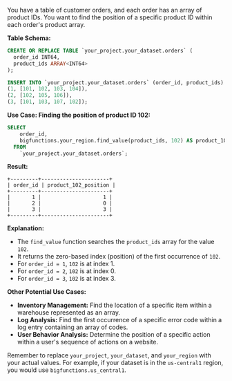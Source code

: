 You have a table of customer orders, and each order has an array of product IDs.  You want to find the position of a specific product ID within each order's product array.

**Table Schema:**

```sql
CREATE OR REPLACE TABLE `your_project.your_dataset.orders` (
  order_id INT64,
  product_ids ARRAY<INT64>
);

INSERT INTO `your_project.your_dataset.orders` (order_id, product_ids) VALUES
(1, [101, 102, 103, 104]),
(2, [102, 105, 106]),
(3, [101, 103, 107, 102]);
```

**Use Case: Finding the position of product ID 102:**

```sql
SELECT
    order_id,
    bigfunctions.your_region.find_value(product_ids, 102) AS product_102_position
  FROM
    `your_project.your_dataset.orders`;
```

**Result:**

```
+---------+----------------------+
| order_id | product_102_position |
+---------+----------------------+
|       1 |                    1 |
|       2 |                    0 |
|       3 |                    3 |
+---------+----------------------+
```

**Explanation:**

* The `find_value` function searches the `product_ids` array for the value `102`.
* It returns the zero-based index (position) of the first occurrence of `102`.
* For `order_id = 1`, `102` is at index 1.
* For `order_id = 2`, `102` is at index 0.
* For `order_id = 3`, `102` is at index 3.


**Other Potential Use Cases:**

* **Inventory Management:**  Find the location of a specific item within a warehouse represented as an array.
* **Log Analysis:** Find the first occurrence of a specific error code within a log entry containing an array of codes.
* **User Behavior Analysis:**  Determine the position of a specific action within a user's sequence of actions on a website.


Remember to replace `your_project`, `your_dataset`, and `your_region` with your actual values.  For example, if your dataset is in the `us-central1` region, you would use `bigfunctions.us_central1`.
